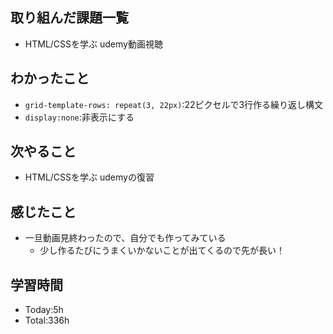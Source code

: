 ## 取り組んだ課題一覧
- HTML/CSSを学ぶ udemy動画視聴
## わかったこと
- `grid-template-rows: repeat(3, 22px)`:22ピクセルで3行作る繰り返し構文
- `display:none`:非表示にする
## 次やること
- HTML/CSSを学ぶ udemyの復習
## 感じたこと
- 一旦動画見終わったので、自分でも作ってみている
  - 少し作るたびにうまくいかないことが出てくるので先が長い！
## 学習時間
- Today:5h
- Total:336h
